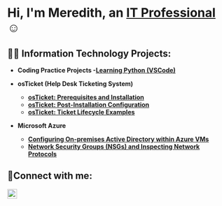 <h1>Hi, I'm Meredith, an <a href="https://www.linkedin.com/in/meredithnbayliss/">IT Professional</a>☺</h1>

<h2>👨‍💻 Information Technology Projects:</h2>

- <b>Coding Practice Projects<b>
  -[Learning Python (VSCode)](https://github.com/Meredithnbayliss/learning_python)

- <b>osTicket (Help Desk Ticketing System)</b>
  - [osTicket: Prerequisites and Installation](https://github.com/Meredithnbayliss/osticket-prereqs)
  - [osTicket: Post-Installation Configuration](https://github.com/Meredithnbayliss//post-install-config)
  - [osTicket: Ticket Lifecycle Examples](https://github.com/Meredithnbayliss/ticket-lifecycle)
- <b>Microsoft Azure</b>
  - [Configuring On-premises Active Directory within Azure VMs](https://github.com/Meredithnbayliss/configure-ad)
  - [Network Security Groups (NSGs) and Inspecting Network Protocols](https://github.com/Meredithnbayliss/azure-network-protocols)
<h2>🤳Connect with me:</h2>

[<img align="left" alt="Josh | LinkedIn" width="22px" src="https://cdn.jsdelivr.net/npm/simple-icons@v3/icons/linkedin.svg" />][linkedin]


[linkedin]: https://www.linkedin.com/in/meredithnbayliss/
